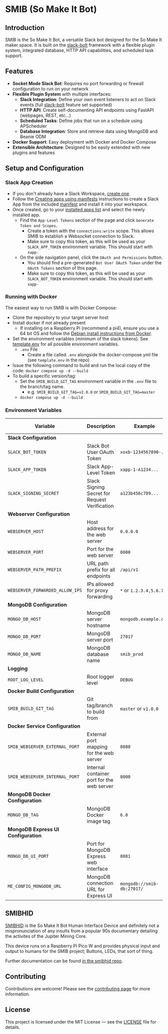 # SMIB (So Make It Bot)

## Introduction
SMIB is the So Make It Bot, a versatile Slack bot designed for the So Make It maker space. It is built on the [slack-bolt](https://github.com/slackapi/bolt-python) framework with a flexible plugin system, integrated database, HTTP API capabilities, and scheduled task support.

## Features
- **Socket Mode Slack Bot**: Requires no port forwarding or firewall configuration to run on your network
- **Flexible Plugin System** with multiple interfaces:
  - **Slack Integration**: Define your own event listeners to act on Slack events (full [slack-bolt](https://github.com/slackapi/bolt-python) feature set supported)
  - **HTTP API**: Create self-documenting API endpoints using FastAPI (webpages, REST, etc...)
  - **Scheduled Tasks**: Define jobs that run on a schedule using APScheduler
  - **Database Integration**: Store and retrieve data using MongoDB and Beanie ODM
- **Docker Support**: Easy deployment with Docker and Docker Compose
- **Extensible Architecture**: Designed to be easily extended with new plugins and features

## Setup and Configuration

### Slack App Creation
- If you don't already have a Slack Workspace, [create one](https://slack.com/get-started?entry_point=help_center#/createnew).
- Follow the [Creating apps using manifests](https://api.slack.com/reference/manifests#creating_apps) instructions to create a Slack App from the included [manifest](manifest.yaml) and install it into your workspace.
- Once created, go to your [installed apps list](https://api.slack.com/apps) and select the newly installed app.
  - Find the `App-Level Tokens` section of the page and click `Generate Token and Scopes`.
    - Create a token with the `connections:write` scope. This allows SMIB to establish a Websocket connection to Slack.
    - Make sure to copy this token, as this will be used as your `SLACK_APP_TOKEN` environment variable. This should start with `xapp-`
  - On the side navigation panel, click the `OAuth and Permissions` button.
    - You should find a pre-generated `Bot User OAuth Token` under the `OAuth Tokens` section of this page.
    - Make sure to copy this token, as this will be used as your `SLACK_BOT_TOKEN` environment variable. This should start with `xapp-`

### Running with Docker
The easiest way to run SMIB is with Docker Compose:

- Clone the repository to your target server host
- Install docker if not already present
  - If installing on a Raspberry Pi (recommend a pi4), ensure you use a 64 bit OS and follow the [Debian install instructions from Docker](https://docs.docker.com/engine/install/debian/).
- Set the environment variables (minimum of the slack tokens). See [template.env](template.env) for all possible environment variables.
  - `.env` File
    - Create a file called `.env` alongside the docker-compose.yml file (see `template.env` in the repo)
- Issue the following command to build and run the local copy of the code: `docker compose up -d --build`
- To build a specific version/tag:
  - Set the `SMIB_BUILD_GIT_TAG` environment variable in the `.env` file to the branch/tag name.
    - e.g. `SMIB_BUILD_GIT_TAG=v2.0.0` or `SMIB_BUILD_GIT_TAG=master`
  - `docker compose up -d --build`

### Environment Variables
| Variable | Description | Example                    | Default | Where Used |
|----------|-------------|----------------------------|---------|------------|
| **Slack Configuration** ||                            |||
| `SLACK_BOT_TOKEN` | Slack Bot User OAuth Token | `xoxb-1234567890-...`      | *Required* | SMIB |
| `SLACK_APP_TOKEN` | Slack App-Level Token | `xapp-1-A1234...`          | *Required* | SMIB |
| `SLACK_SIGNING_SECRET` | Slack Signing Secret for Request Verification | `a123b456c789...`          | Auto-generated | SMIB |
| **Webserver Configuration** ||                            |||
| `WEBSERVER_HOST` | Host address for the web server | `0.0.0.0`                  | `127.0.0.1` | SMIB |
| `WEBSERVER_PORT` | Port for the web server | `8000`                     | `80` | SMIB |
| `WEBSERVER_PATH_PREFIX` | URL path prefix for all endpoints | `/api/v1`                  | `/` | SMIB |
| `WEBSERVER_FORWARDED_ALLOW_IPS` | IPs allowed for proxy forwarding | `*` or `1.2.3.4,5.6.7.8`   | `*` | SMIB |
| **MongoDB Configuration** ||                            |||
| `MONGO_DB_HOST` | MongoDB server hostname | `mongodb.example.com`      | `localhost` | SMIB |
| `MONGO_DB_PORT` | MongoDB server port | `27017`                    | `27017` | SMIB |
| `MONGO_DB_NAME` | MongoDB database name | `smib_prod`                | `smib` | SMIB |
| **Logging** ||                            |||
| `ROOT_LOG_LEVEL` | Root logger level | `DEBUG`                    | `INFO` | SMIB |
| **Docker Build Configuration** ||                            |||
| `SMIB_BUILD_GIT_TAG` | Git tag/branch to build from | `master` or `v1.0.0`       | `.` | Docker Compose |
| **Docker Service Configuration** ||                            |||
| `SMIB_WEBSERVER_EXTERNAL_PORT` | External port mapping for the web server | `8080`                     | `80` | Docker Compose |
| `SMIB_WEBSERVER_INTERNAL_PORT` | Internal container port for the web server | `8000`                     | `80` | Docker Compose |
| **MongoDB Docker Configuration** ||                            |||
| `MONGO_DB_TAG` | MongoDB Docker image tag | `6.0`                      | `latest` | Docker Compose |
| **MongoDB Express UI Configuration** ||                            |||
| `MONGO_DB_UI_PORT` | Port for MongoDB Express web interface | `8081`                     | `8081` | Docker Compose |
| `ME_CONFIG_MONGODB_URL` | MongoDB connection URL for Express UI | `mongodb://smib-db:27017/` | `mongodb://smib-db:27017/` | Docker Compose |

## SMIBHID
[SMIBHID](https://github.com/somakeit/smibhid/) is the So Make It Bot Human Interface Device and definitely not a mispronunciation of any insults from a popular 90s documentary detailing the activites of the Jupiter Mining Core.

This device runs on a Raspberry Pi Pico W and provides physical input and output to humans for the SMIB project; Buttons, LEDs, that sort of thing.

Further documentation can be found [in the smibhid repo](https://github.com/somakeit/smibhid/).

## Contributing
Contributions are welcome! Please see the [contributing page](https://github.com/somakeit/smib/contribute) for more information.

## License
This project is licensed under the MIT License — see the [LICENSE](LICENSE) file for details.